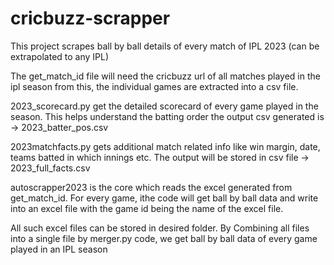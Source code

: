 # cricbuzz-scrapper
This project scrapes ball by ball details of every match of IPL 2023 (can be extrapolated to any IPL)

The get_match_id file will need the cricbuzz url of all matches played in the ipl season from this, the individual games are extracted into a csv file.

2023_scorecard.py get the detailed scorecard of every game played in the season. This helps understand the batting order the output csv generated is -> 2023_batter_pos.csv

2023matchfacts.py gets additional match related info like win margin, date, teams batted in which innings etc. The output will be stored in  csv file -> 2023_full_facts.csv

autoscrapper2023 is the core which reads the excel generated from get_match_id. For every game, ithe code will get ball by ball data and write into an excel file with the game id being the name of the excel file.

All such excel files can be stored in desired folder. By Combining all files into a single file by merger.py code, we get ball by ball data of every game played in an IPL season
